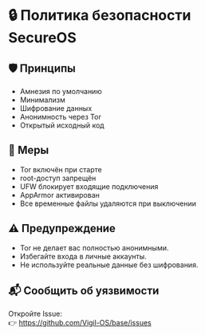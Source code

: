 # 🔒 Политика безопасности SecureOS

## 🛡️ Принципы
- Амнезия по умолчанию
- Минимализм
- Шифрование данных
- Анонимность через Tor
- Открытый исходный код

## 🔐 Меры
- Tor включён при старте
- root-доступ запрещён
- UFW блокирует входящие подключения
- AppArmor активирован
- Все временные файлы удаляются при выключении

## ⚠️ Предупреждение
- Tor не делает вас полностью анонимными.
- Избегайте входа в личные аккаунты.
- Не используйте реальные данные без шифрования.

## 📬 Сообщить об уязвимости
Откройте Issue:  
👉 https://github.com/Vigil-OS/base/issues